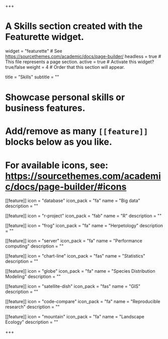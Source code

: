 +++
# A Skills section created with the Featurette widget.
widget = "featurette"  # See https://sourcethemes.com/academic/docs/page-builder/
headless = true  # This file represents a page section.
active = true  # Activate this widget? true/false
weight = 4  # Order that this section will appear.

title = "Skills"
subtitle = ""

# Showcase personal skills or business features.
# 
# Add/remove as many `[[feature]]` blocks below as you like.
# 
# For available icons, see: https://sourcethemes.com/academic/docs/page-builder/#icons

[[feature]]
  icon = "database"
  icon_pack = "fa"
  name = "Big data"
  description = ""
  
[[feature]]
  icon = "r-project"
  icon_pack = "fab"
  name = "R"
  description = ""
  
[[feature]]
  icon = "frog"
  icon_pack = "fa"
  name = "Herpetology"
  description = ""
  
[[feature]]
  icon = "server"
  icon_pack = "fa"
  name = "Performance computing"
  description = ""

[[feature]]
  icon = "chart-line"
  icon_pack = "fas"
  name = "Statistics"
  description = ""  
  
[[feature]]
  icon = "globe"
  icon_pack = "fa"
  name = "Species Distribution Modeling"
  description = ""
  
[[feature]]
  icon = "satellite-dish"
  icon_pack = "fas"
  name = "GIS"
  description = ""
  
[[feature]]
  icon = "code-compare"
  icon_pack = "fa"
  name = "Reproducible research"
  description = ""
  
[[feature]]
  icon = "mountain"
  icon_pack = "fa"
  name = "Landscape Ecology"
  description = ""
  
+++
